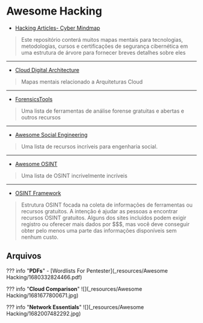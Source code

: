 # Awesome Hacking

- [Hacking Articles- Cyber Mindmap](https://github.com/Ignitetechnologies/Mindmap)
> Este repositório conterá muitos mapas mentais para tecnologias, metodologias, cursos e certificações de segurança cibernética em uma estrutura de árvore para fornecer breves detalhes sobre eles

***

- [Cloud Digital Architecture](https://github.com/jganggini/cloud-digital-architecture)
> Mapas mentais relacionado a Arquiteturas Cloud

***

- [ForensicsTools](https://github.com/mesquidar/ForensicsTools)
> Uma lista de ferramentas de análise forense gratuitas e abertas e outros recursos

***

- [Awesome Social Engineering](https://github.com/giuliacassara/awesome-social-engineering)
> Uma lista de recursos incríveis para engenharia social.

***

- [Awesome OSINT](https://github.com/jivoi/awesome-osint)
> Uma lista de OSINT incrivelmente incríveis

***

- [OSINT Framework](https://osintframework.com/)
> Estrutura OSINT focada na coleta de informações de ferramentas ou recursos gratuitos. A intenção é ajudar as pessoas a encontrar recursos OSINT gratuitos. Alguns dos sites incluídos podem exigir registro ou oferecer mais dados por $$$, mas você deve conseguir obter pelo menos uma parte das informações disponíveis sem nenhum custo.

## Arquivos

??? info "**PDFs**"
    - [Wordlists For Pentester](_resources/Awesome Hacking/1680332824466.pdf)

??? info "**Cloud Comparison**"
    ![](_resources/Awesome Hacking/1681677800671.jpg)

??? info "**Network Essentials**"
    ![](_resources/Awesome Hacking/1682007482292.jpg)